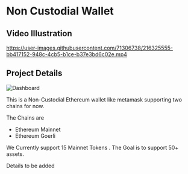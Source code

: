 # Non Custodial Wallet

## Video Illustration

https://user-images.githubusercontent.com/71306738/216325555-bb417152-948c-4cb5-b1ce-b37e3bd6c02e.mp4

## Project Details

![Dashboard](./illustration/goerliDashboard.PNG)

This is a Non-Custodial Ethereum wallet like metamask supporting two chains for now.

The Chains are 


- Ethereum Mainnet 
- Ethereum Goerli


We Currently support 15 Mainnet Tokens . The Goal is to support 50+ assets.


Details to be added
